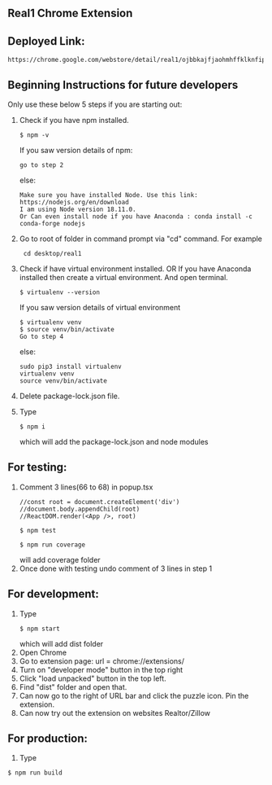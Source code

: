 ## Real1 Chrome Extension

## Deployed Link: 
```
https://chrome.google.com/webstore/detail/real1/ojbbkajfjaohmhffklknfipdhfenbkhe
```

## Beginning Instructions for future developers 

Only use these below 5 steps if you are starting out:
1. Check if you have npm installed. 
     ```
     $ npm -v 
     ```
     If you saw version details of npm:
     ```
     go to step 2
     ```
     else: 
     ```
     Make sure you have installed Node. Use this link:  https://nodejs.org/en/download
     I am using Node version 18.11.0.
     Or Can even install node if you have Anaconda : conda install -c conda-forge nodejs
     ```
2. Go to root of folder in command prompt via "cd" command. For example
    ```
     cd desktop/real1
     ```
3. Check if have virtual environment installed. OR If you have Anaconda installed then create a virtual environment. And open terminal. 

     ```
     $ virtualenv --version 
     ```
     If you saw version details of virtual environment
     ```
     $ virtualenv venv
     $ source venv/bin/activate
     Go to step 4
     ```
     else: 
     ```
     sudo pip3 install virtualenv
     virtualenv venv
     source venv/bin/activate
     ```

4. Delete package-lock.json file. 
5. Type 
   ```
   $ npm i 
    ```
   which will add the package-lock.json and node modules



## For testing:
1. Comment 3 lines(66 to 68) in popup.tsx
    ```
    //const root = document.createElement('div')
    //document.body.appendChild(root)
    //ReactDOM.render(<App />, root)
    ```
    ```
    $ npm test
    ```
    ```
    $ npm run coverage
    ```
    will add coverage folder
2. Once done with testing undo comment of 3 lines in step 1 


## For development:
1.  Type
    ```
    $ npm start
    ```
    which will add dist folder
2. Open Chrome
3. Go to extension page: url = chrome://extensions/ 
4. Turn on "developer mode" button in the top right
4. Click "load unpacked" button in the top left.
5. Find "dist" folder and open that.
6. Can now go to the right of URL bar and click the puzzle icon. Pin the extension. 
7. Can now try out the extension on websites Realtor/Zillow 

## For production:
1. Type
  ```
  $ npm run build
  ```
